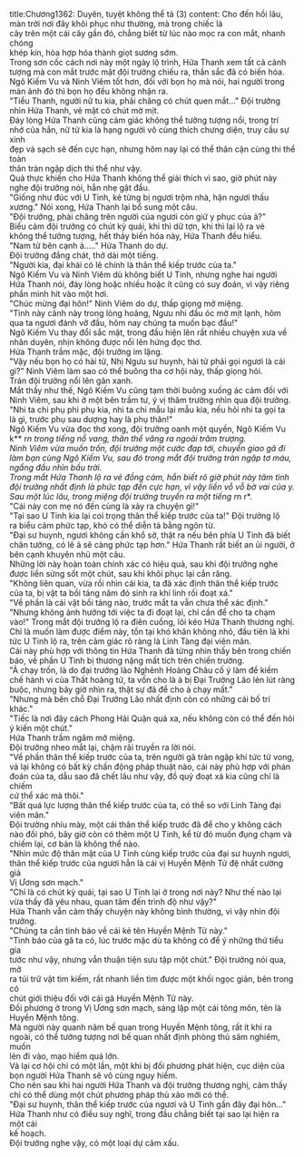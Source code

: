 title:Chương1362: Duyên, tuyệt không thể tả (3)
content:
Cho đến hồi lâu, màn trời nơi đây khôi phục như thường, mà trong chiếc lá<br>cây trên một cái cây gần đó, chẳng biết từ lúc nào mọc ra con mắt, nhanh chóng<br>khép kín, hòa hợp hóa thành giọt sương sớm.<br>Trong sơn cốc cách nơi này một ngày lộ trình, Hứa Thanh xem tất cả cảnh<br>tượng mà con mắt trước mặt đội trưởng chiếu ra, thần sắc đã có biến hóa.<br>Ngô Kiếm Vu và Ninh Viêm tốt hơn, đối với bọn họ mà nói, hai người trong<br>màn ảnh đó thì bọn họ đều không nhận ra.<br>"Tiểu Thanh, người nữ tu kia, phải chăng có chút quen mắt..." Đội trưởng<br>nhìn Hứa Thanh, vẻ mặt có chút mờ mịt.<br>Đáy lòng Hứa Thanh cũng cảm giác không thể tưởng tượng nổi, trong trí<br>nhớ của hắn, nữ tử kia là hạng người vô cùng thích chưng diện, truy cầu sự xinh<br>đẹp và sạch sẽ đến cực hạn, nhưng hôm nay lại có thể thân cận cùng thi thể toàn<br>thân tràn ngập dịch thi thể như vậy.<br>Quả thực khiến cho Hứa Thanh không thể giải thích vì sao, giờ phút này<br>nghe đội trưởng nói, hắn nhẹ gật đầu.<br>"Giống như đúc với U Tinh, kẻ từng bị ngươi trộm nhà, hận ngươi thấu<br>xương." Nói xong, Hứa Thanh lại bổ sung một câu.<br>"Đội trưởng, phải chăng trên người của ngươi còn giữ y phục của ả?"<br>Biểu cảm đội trưởng có chút kỳ quái, khi thì dữ tợn, khi thì lại lộ ra vẻ<br>không thể tưởng tượng, hết thảy biến hóa này, Hứa Thanh đều hiểu.<br>"Nam tử bên cạnh ả....." Hứa Thanh do dự.<br>Đội trưởng đắng chát, thở dài một tiếng.<br>"Người kia, đại khái có lẽ chính là thân thể kiếp trước của ta."<br>Ngô Kiếm Vu và Ninh Viêm dù không biết U Tinh, nhưng nghe hai người<br>Hứa Thanh nói, đáy lòng hoặc nhiều hoặc ít cũng có suy đoán, vì vậy riêng<br>phần mình hít vào một hơi.<br>"Chúc mừng đại hôn!" Ninh Viêm do dự, thấp giọng mở miệng.<br>"Tình này cảnh này trong lòng hoảng, Ngưu nhi đầu óc mờ mịt lạnh, hôm<br>qua ta ngươi đánh vỡ đầu, hôm nay chúng ta muốn bạc đầu!"<br>Ngô Kiếm Vu thay đổi sắc mặt, trong đầu hiện lên rất nhiều chuyện xưa về<br>nhân duyên, nhịn không được nổi lên hứng đọc thơ.<br>Hứa Thanh trầm mặc, đội trưởng im lặng.<br>"Vậy nếu bọn họ có hài tử, Nhị Ngưu sư huynh, hài tử phải gọi ngươi là cái<br>gì?" Ninh Viêm làm sao có thể buông tha cơ hội này, thấp giọng hỏi.<br>Trán đội trưởng nổi lên gân xanh.<br>Mắt thấy như thế, Ngô Kiếm Vu cũng tạm thời buông xuống ác cảm đối với<br>Ninh Viêm, sau khi ở một bên trầm tư, ý vị thâm trường nhìn qua đội trưởng.<br>"Nhi ta chi phụ phi phụ kia, nhi ta chi mẫu lại mẫu kia, nếu hỏi nhi ta gọi ta<br>là gì, trước phụ sau dượng hay là phụ thân!"<br>Ngô Kiếm Vu vừa đọc thơ xong, đội trưởng oanh một quyền, Ngô Kiếm Vu<br>k** r*n trong tiếng nổ vang, thân thể văng ra ngoài trăm trượng.<br>Ninh Viêm vừa muốn trốn, đội trưởng một cước đạp tới, chuyển giao gã đi<br>làm bạn cùng Ngô Kiếm Vu, sau đó trong mắt đội trưởng tràn ngập tơ máu,<br>ngẩng đầu nhìn bầu trời.<br>Trong mắt Hứa Thanh lộ ra vẻ đồng cảm, hắn biết rõ giờ phút này tâm tình<br>đội trưởng nhất định là phức tạp đến cực hạn, vì vậy liền vỗ vỗ bờ vai của y.<br>Sau một lúc lâu, trong miệng đội trưởng truyền ra một tiếng r*n r*.<br>"Cái này con mẹ nó đến cùng là xảy ra chuyện gì!"<br>"Tại sao U Tinh kia lại coi trọng thân thể kiếp trước của ta!" Đội trưởng lộ<br>ra biểu cảm phức tạp, khó có thể diễn tả bằng ngôn từ.<br>"Đại sư huynh, ngươi không cần khổ sở, thật ra nếu bên phía U Tinh đã biết<br>chân tướng, có lẽ ả sẽ càng phức tạp hơn." Hứa Thanh rất biết an ủi người, ở<br>bên cạnh khuyên nhủ một câu.<br>Những lời này hoàn toàn chính xác có hiệu quả, sau khi đội trưởng nghe<br>được liền sửng sốt một chút, sau khi khôi phục lại cắn răng.<br>"Không liên quan, vừa rồi nhìn cái kia, ta đã xác định thân thể kiếp trước<br>của ta, bị vật ta bồi táng năm đó sinh ra khí linh rồi đoạt xá."<br>"Về phần là cái vật bồi táng nào, trước mắt ta vẫn chưa thể xác định."<br>"Nhưng không ảnh hưởng tới việc ta đi đoạt lại, chỉ cần để cho ta chạm<br>vào!" Trong mắt đội trưởng lộ ra điên cuồng, lôi kéo Hứa Thanh thương nghị.<br>Chỉ là muốn làm được điểm này, tồn tại khó khăn không nhỏ, đầu tiên là khí<br>tức U Tinh lộ ra, trên cảm giác rõ ràng là Linh Tàng đại viên mãn.<br>Cái này phù hợp với thông tin Hứa Thanh đã từng nhìn thấy bên trong chiến<br>báo, về phần U Tinh bị thương nặng mất tích trên chiến trường.<br>"Ả chạy trốn, là do đại trưởng lão Nghênh Hoàng Châu cố ý làm để kiềm<br>chế hành vi của Thất hoàng tử, ta vốn cho là ả bị Đại Trưởng Lão lén lút ràng<br>buộc, nhưng bây giờ nhìn ra, thật sự đã để cho ả chạy mất."<br>"Nhưng mà bên chỗ Đại Trưởng Lão nhất định còn có những cái bố trí<br>khác."<br>"Tiếc là nơi đây cách Phong Hải Quận quá xa, nếu không còn có thể đến hỏi<br>ý kiến một chút."<br>Hứa Thanh trầm ngâm mở miệng.<br>Đội trưởng nheo mắt lại, chậm rãi truyền ra lời nói.<br>"Về phần thân thể kiếp trước của ta, trên người gã tràn ngập khí tức tử vong,<br>vả lại không có bất kỳ chấn động pháp thuật nào, cái này phù hợp với phán<br>đoán của ta, dẫu sao đã chết lâu như vậy, đồ quỷ đoạt xá kia cũng chỉ là chiếm<br>cứ thể xác mà thôi."<br>"Bất quá lực lượng thân thể kiếp trước của ta, có thể so với Linh Tàng đại<br>viên mãn."<br>Đội trưởng nhíu mày, một cái thân thể kiếp trước đã để cho y không cách<br>nào đối phó, bây giờ còn có thêm một U Tinh, kể từ đó muốn đụng chạm và<br>chiếm lại, cơ bản là không thể nào.<br>"Nhìn mức độ thân mật của U Tinh cùng kiếp trước của đại sư huynh ngươi,<br>thân thể kiếp trước của ngươi hẳn là cái vị Huyền Mệnh Tử đệ nhất cường giả<br>Vị Ương sơn mạch."<br>"Chỉ là có chút kỳ quái, tại sao U Tinh lại ở trong nơi này? Như thế nào lại<br>vừa thấy đã yêu nhau, quan tâm đến trình độ như vậy?"<br>Hứa Thanh vẫn cảm thấy chuyện này không bình thường, vì vậy nhìn đội<br>trưởng.<br>"Chúng ta cần tình báo về cái kẻ tên Huyền Mệnh Tử này."<br>"Tình báo của gã ta có, lúc trước mặc dù ta không có để ý những thứ tiểu gia<br>tước như vậy, nhưng vẫn thuận tiện sưu tập một chút." Đội trưởng nói qua, mở<br>ra túi trữ vật tìm kiếm, rất nhanh liền tìm được một khối ngọc giản, bên trong có<br>chút giới thiệu đối với cái gã Huyền Mệnh Tử này.<br>Đối phương ở trong Vị Ương sơn mạch, sáng lập một cái tông môn, tên là<br>Huyền Mệnh tông.<br>Mà người này quanh năm bế quan trong Huyền Mệnh tông, rất ít khi ra<br>ngoài, có thể tưởng tượng nơi bế quan nhất định phòng thủ sâm nghiêm, muốn<br>lẻn đi vào, mạo hiểm quá lớn.<br>Vả lại cơ hội chỉ có một lần, một khi bị đối phương phát hiện, cục diện của<br>bọn người Hứa Thanh sẽ vô cùng nguy hiểm.<br>Cho nên sau khi hai người Hứa Thanh và đội trưởng thương nghị, cảm thấy<br>chỉ có thể dùng một chút phương pháp thủ xảo mới có thể.<br>"Đại sư huynh, thân thể kiếp trước của ngươi và U Tinh gần đây đại hôn..."<br>Hứa Thanh như có điều suy nghĩ, trong đầu chẳng biết tại sao lại hiện ra một cái<br>kế hoạch.<br>Đội trưởng nghe vậy, có một loại dự cảm xấu.